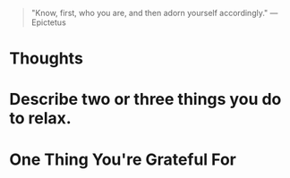 
> \"Know, first, who you are, and then adorn yourself accordingly.\" — Epictetus

# Thoughts

# Describe two or three things you do to relax.

# One Thing You're Grateful For

